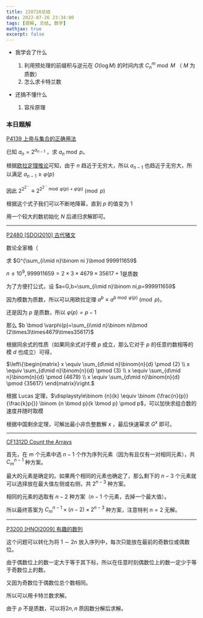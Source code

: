 ```yaml
---
title: 220726总结
date: 2022-07-26 23:34:00
tags: [题解, 总结, 数学]
mathjax: true
excerpt: false
---
```




- 我学会了什么
  1. 利用预处理的前缀积与逆元在 $O(\log M)$ 的时间内求 $C_n^m \bmod M$ （ $M$ 为质数）
  2. 怎么求卡特兰数

- 还搞不懂什么
  1. 容斥原理

### 本日题解

[P4139 上帝与集合的正确用法](https://www.luogu.com.cn/problem/P4139)

已知 $a_n=2^{a_{n-1}}$ ，求 $a_n \bmod p$。

根据[欧拉定理推论](https://www.cnblogs.com/burnling/p/16520552.html)可知，由于 $n$ 趋近于无穷大，所以 $a_{n-1}$ 也趋近于无穷大，所以满足 $a_{n-1}\geq\varphi(p)$

因此 $2^{2^{2^\cdots}}\equiv 2^{2^{2^\cdots} \bmod \varphi(p)+\varphi(p)} \pmod p$

根据这个式子我们可以不断地降幂，直到 $p$ 的值变为 $1$ 

用一个较大的数初始化 $N$ 后递归求解即可。

---

[P2480 [SDOI2010] 古代猪文](https://www.luogu.com.cn/problem/P2480)

数论全家桶（

求 $G^{\sum_{i\mid n}\binom ni }\bmod 999911659$

$n\leq10^9,999911659=2\times3\times4679\times35617+1$是质数

为了方便打公式，设 $a=G,b=\sum_{i\mid n}\binom ni,p=999911659$

因为模数为质数，所以可以用欧拉定理 $a^b \equiv a^{b\bmod\varphi(p)} \pmod p$。

还是因为 $p$ 是质数，所以 $\varphi(p)=p-1$

那么 $b \bmod \varphi(p)=\sum_{i\mid n}\binom ni\bmod (2\times3\times4679\times35617)$

根据同余式的性质（如果同余式对于模 $p$ 成立，那么它对于 $p$ 的任意约数相等的模 $d$ 也成立）可得，

$\left\{\begin{matrix}
x \equiv \sum_{d\mid n}\binom{n}{d} \pmod {2} \\
x \equiv \sum_{d\mid n}\binom{n}{d} \pmod {3}  \\
x \equiv \sum_{d\mid n}\binom{n}{d} \pmod {4679}  \\
x \equiv \sum_{d\mid n}\binom{n}{d} \pmod {35617} 
\end{matrix}\right.$

根据 $\text{Lucas}$ 定理，$\displaystyle\binom {n}{k} \equiv \binom {\frac{n}{p}}{\frac{k}p{}} \binom {n \bmod p}{k \bmod p} \pmod p$，可以加快求组合数的速度并随时取模

根据中国剩余定理，可解出最小非负整数解 $x$ ，最后快速幂求 $G^x$ 即可。

---

[CF1312D Count the Arrays](https://www.luogu.com.cn/problem/CF1312D)

首先，在 $m$ 个元素中选 $n-1$ 个作为序列元素（因为有且仅有一对相同元素），共 $C_m^{n-1}$ 种方案。

最大的元素是确定的。如果两个相同的元素也确定了，那么剩下的 $n-3$ 个元素就可以选择放在最大值左侧或右侧，共 $2^{n-3}$ 种方案。

相同的元素的选取有 $n-2$ 种方案（$n-1$ 个元素，去掉一个最大值）。

所以最终答案为 $C_m^{n-1}\times(n-2)\times2^{n-3}$ 种方案，注意特判 $n=2$ 无解。

---

[P3200 [HNOI2009] 有趣的数列](https://www.luogu.com.cn/problem/P3200)

这个问题可以转化为将 $1\sim2n$ 放入序列中，每次只能放在最前的奇数位或偶数位。

由于偶数位上的数一定大于等于其下标，所以在任意时刻偶数位上的数一定少于等于奇数位上的数。

又因为奇数位于偶数位总个数相同。

所以可以用卡特兰数求解。

由于 $p$ 不是质数，可以将$2n,n$ 质因数分解后求解。